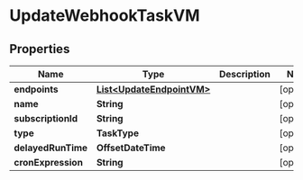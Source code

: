 

# UpdateWebhookTaskVM


## Properties

Name | Type | Description | Notes
------------ | ------------- | ------------- | -------------
**endpoints** | [**List&lt;UpdateEndpointVM&gt;**](UpdateEndpointVM.md) |  |  [optional]
**name** | **String** |  |  [optional]
**subscriptionId** | **String** |  |  [optional]
**type** | **TaskType** |  |  [optional]
**delayedRunTime** | **OffsetDateTime** |  |  [optional]
**cronExpression** | **String** |  |  [optional]



